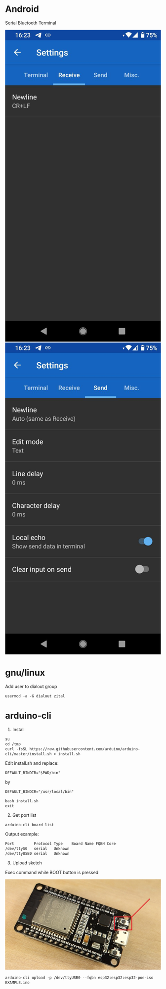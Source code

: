 Android
=======

Serial Bluetooth Terminal

![Serial Bluetooth Terminal - Settings -> Receive](B01.jpg "Serial Bluetooth Terminal - Settings -> Receive")
![Serial Bluetooth Terminal - Settings -> Send](B02.jpg "Serial Bluetooth Terminal - Settings -> Send")

gnu/linux
=========

Add user to dialout group

```
usermod -a -G dialout zital
```

arduino-cli
===========

1. Install
```
su
cd /tmp
curl -fsSL https://raw.githubusercontent.com/arduino/arduino-cli/master/install.sh > install.sh
```

Edit install.sh and replace:
```
DEFAULT_BINDIR="$PWD/bin"
```

by
```
DEFAULT_BINDIR="/usr/local/bin"
```

```
bash install.sh
exit
```

2. Get port list

```
arduino-cli board list
```

Output example:
```
Port         Protocol Type    Board Name FQBN Core
/dev/ttyS0   serial   Unknown                
/dev/ttyUSB0 serial   Unknown                
```

3. Upload sketch

Exec command while BOOT button is pressed

![ESP32 BOOT button](ESP3201.jpg "ESP32 BOOT button")

```
arduino-cli upload -p /dev/ttyUSB0 --fqbn esp32:esp32:esp32-poe-iso EXAMPLE.ino
```